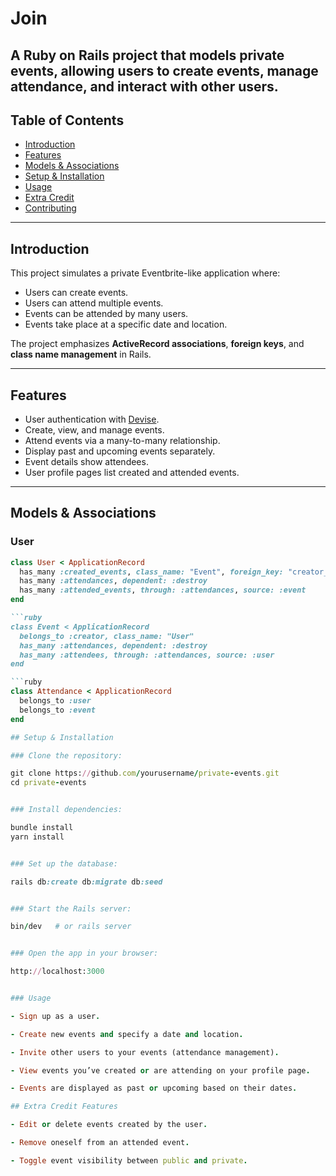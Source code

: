 # Join

A Ruby on Rails project that models private events, allowing users to create events, manage attendance, and interact with other users.
---

## Table of Contents

- [Introduction](#introduction)  
- [Features](#features)  
- [Models & Associations](#models--associations)  
- [Setup & Installation](#setup--installation)  
- [Usage](#usage)  
- [Extra Credit](#extra-credit)  
- [Contributing](#contributing)  

---

## Introduction

This project simulates a private Eventbrite-like application where:

- Users can create events.
- Users can attend multiple events.
- Events can be attended by many users.
- Events take place at a specific date and location.

The project emphasizes **ActiveRecord associations**, **foreign keys**, and **class name management** in Rails.

---

## Features

- User authentication with [Devise](https://github.com/heartcombo/devise).  
- Create, view, and manage events.  
- Attend events via a many-to-many relationship.  
- Display past and upcoming events separately.  
- Event details show attendees.  
- User profile pages list created and attended events.  

---

## Models & Associations

### User

```ruby
class User < ApplicationRecord
  has_many :created_events, class_name: "Event", foreign_key: "creator_id", dependent: :destroy
  has_many :attendances, dependent: :destroy
  has_many :attended_events, through: :attendances, source: :event
end

```ruby
class Event < ApplicationRecord
  belongs_to :creator, class_name: "User"
  has_many :attendances, dependent: :destroy
  has_many :attendees, through: :attendances, source: :user
end

```ruby
class Attendance < ApplicationRecord
  belongs_to :user
  belongs_to :event
end

## Setup & Installation

### Clone the repository:

git clone https://github.com/yourusername/private-events.git
cd private-events


### Install dependencies:

bundle install
yarn install


### Set up the database:

rails db:create db:migrate db:seed


### Start the Rails server:

bin/dev   # or rails server


### Open the app in your browser:

http://localhost:3000


### Usage

- Sign up as a user.

- Create new events and specify a date and location.

- Invite other users to your events (attendance management).

- View events you’ve created or are attending on your profile page.

- Events are displayed as past or upcoming based on their dates.

## Extra Credit Features

- Edit or delete events created by the user.

- Remove oneself from an attended event.

- Toggle event visibility between public and private.
